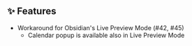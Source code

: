 ## ✨ Features

- Workaround for Obsidian's Live Preview Mode (#42, #45)
    - Calendar popup is available also in Live Preview Mode
